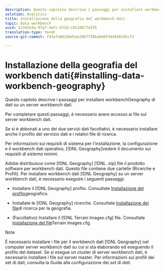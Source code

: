 ```yaml
---
description: Questo capitolo descrive i passaggi per installare workbenchGeography di dati su un server workbench dati.
solution: Analytics
title: Installazione della geografia del workbench dati
topic: Data workbench
uuid: 2c3d2e4a-97a7-4afc-b72d-c012db77e535
translation-type: tm+mt
source-git-commit: fd3afa80250d5ae20b7758ba840fd4d436545cf2

---
```



# Installazione della geografia del workbench dati{#installing-data-workbench-geography}

Questo capitolo descrive i passaggi per installare workbenchGeography di dati su un server workbench dati.

Per completare questi passaggi, è necessario avere accesso ai file sul server workbench dati.

Se si è abbonati a uno dei due servizi dati facoltativi, è necessario installare anche il profilo del servizio dati e i relativi file di ricerca.

Per informazioni sui requisiti di sistema per l&#39;installazione, la configurazione e il workbench dati operativo, [!DNL Geography]vedere il documento sui requisiti *di sistema* minimi.

Adobe distribuisce come [!DNL Geography] [!DNL .zip] file il prodotto software per workbench dati. Questo file contiene due cartelle (Ricerche e Profili). Per installare workbench dati [!DNL Geography] su un server workbench dati, è necessario eseguire i seguenti passaggi:

* Installare il [!DNL Geography] profilo. Consultate [Installazione del profilo](../../../home/c-geo-oview/c-inst-geo/t-inst-geo-prof.md)geografico.

* Installate le [!DNL Geography] ricerche. Consultate [Installazione dei file](../../../home/c-geo-oview/c-inst-geo/t-inst-lkp-files.md)di ricerca per la geografia.

* (Facoltativo) Installare il [!DNL Terrain Images.cfg] file. Consultate [Installazione del file](../../../home/c-geo-oview/c-inst-geo/t-inst-trn-imgs-file.md)Terrain Images.cfg.

>[!NOTE]
>
>È necessario installare i file per il workbench dati [!DNL Geography] nel computer server workbench dati su cui si sta elaborando ed eseguendo il profilo del dataset. Se si esegue un cluster di server workbench dati, è necessario installare i file sul server master. Per informazioni sui profili dei set di dati, consulta la Guida alla configurazione dei *set di dati*.
